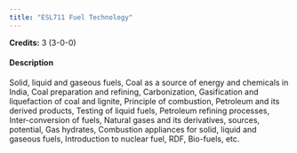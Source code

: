 ```yaml
---
title: "ESL711 Fuel Technology"
---
```

**Credits:** 3 (3-0-0)

#### Description
Solid, liquid and gaseous fuels, Coal as a source of energy and chemicals in India, Coal preparation and refining, Carbonization, Gasification and liquefaction of coal and lignite, Principle of combustion, Petroleum and its derived products, Testing of liquid fuels, Petroleum refining processes, Inter-conversion of fuels, Natural gases and its derivatives, sources, potential, Gas hydrates, Combustion appliances for solid, liquid and gaseous fuels, Introduction to nuclear fuel, RDF, Bio-fuels, etc.